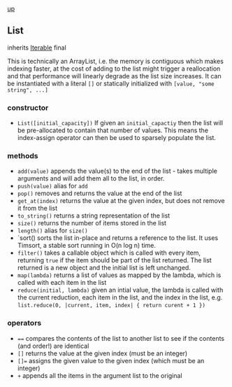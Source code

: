[up](index.md)

## List
inherits [Iterable](iterable.md)
final

This is technically an ArrayList, i.e. the memory is contiguous which makes indexing faster, at the cost of adding to the list might trigger a reallocation and that performance will linearly degrade as the list size increases.  It can be instantiated with a literal `[]` or statically initialized with `[value, "some string", ...]`

### constructor
- `List([initial_capacity])`
If given an `initial_capactiy` then the list will be pre-allocated to contain that number of values.  This means the index-assign operator can then be used to sparsely populate the list.

### methods
- `add(value)` appends the value(s) to the end of the list - takes multiple arguments and will add them all to the list, in order.
- `push(value)` alias for `add`
- `pop()` removes and returns the value at the end of the list
- `get_at(index)` returns the value at the given index, but does not remove it from the list
- `to_string()` returns a string representation of the list
- `size()` returns the number of items stored in the list
- `length()` alias for `size()`
- `sort() sorts the list in-place and returns a reference to the list. It uses Timsort, a stable sort running in O(n log n) time.
- `filter()` takes a callable object which is called with every item, returning `true` if the item should be part of the list returned.  The list returned is a new object and the initial list is left unchanged.
- `map(lambda)` returns a list of values as mapped by the lambda, which is called with each item in the list
- `reduce(initial, lambda)` given an intial value, the lambda is called with the current reduction, each item in the list, and the index in the list, e.g. `list.reduce(0, |current, item, index| { return curent + 1 })`

### operators
- `==` compares the contents of the list to another list to see if the contents (and order!) are identical
- `[]` returns the value at the given index (must be an integer)
- `[]=` assigns the given value to the given index (which must be an integer)
- `+` appends all the items in the argument list to the original